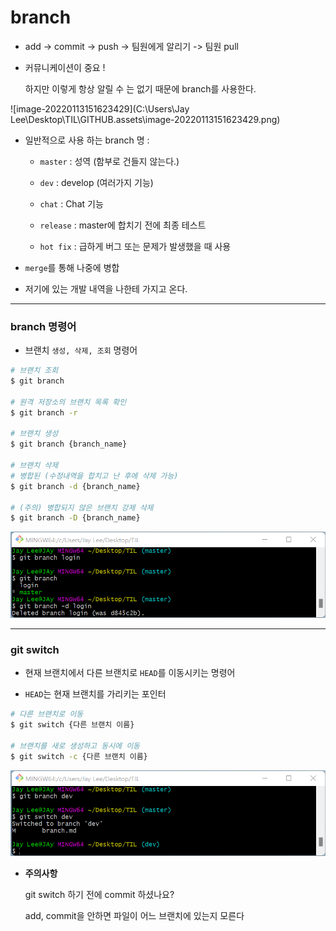 # branch  

* add -> commit -> push -> 팀원에게 알리기 -> 팀원 pull

* 커뮤니케이션이 중요 !

  하지만 이렇게 항상 알릴 수 는 없기 때문에 branch를 사용한다.

![image-20220113151623429](C:\Users\Jay Lee\Desktop\TIL\GITHUB.assets\image-20220113151623429.png)

* 일반적으로 사용 하는 branch 명 :  

  * `master` : 성역 (함부로 건들지 않는다.)

  * `dev` : develop (여러가지 기능)

  * `chat` : Chat 기능

  * `release` : master에 합치기 전에 최종 테스트

  * `hot fix` : 급하게 버그 또는 문제가 발생했을 때 사용 

* `merge`를 통해 나중에 병합
* 저기에 있는 개발 내역을 나한테 가지고 온다.

---

### branch 명령어 

* 브랜치 `생성, 삭제, 조회` 명령어

```bash
# 브랜치 조회
$ git branch

# 원격 저장소의 브랜치 목록 확인
$ git branch -r

# 브랜치 생성
$ git branch {branch_name}

# 브랜치 삭제
# 병합된 (수정내역을 합치고 난 후에 삭제 가능)
$ git branch -d {branch_name}

# (주의) 병합되지 않은 브랜치 강제 삭제
$ git branch -D {branch_name}
```

![image-20220113160411512](branch.assets/image-20220113160411512.png)



---

### git switch

* 현재 브랜치에서 다른 브랜치로 `HEAD`를 이동시키는 명령어

* `HEAD`는 현재 브랜치를 가리키는 포인터

```bash
# 다른 브랜치로 이동
$ git switch {다른 브랜치 이름}

# 브랜치를 새로 생성하고 동시에 이동
$ git switch -c {다른 브랜치 이름}


```

![image-20220113160512016](branch.assets/image-20220113160512016.png)

* **주의사항**

  git switch 하기 전에 commit 하셨나요? 

  add, commit을 안하면 파일이 어느 브랜치에 있는지 모른다 

  